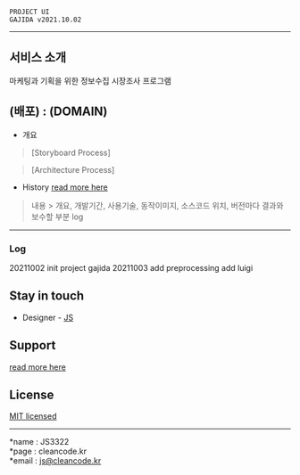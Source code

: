 ```
PROJECT UI
GAJIDA v2021.10.02
```
---
## 서비스 소개
마케팅과 기획을 위한 정보수집 시장조사 프로그램
## (배포) : (DOMAIN)
* 개요
> [Storyboard Process]

> [Architecture Process]

* History
[read more here](https://cleancode.kr/project_gajuda)
>내용 > 개요, 개발기간, 사용기술, 동작이미지, 소스코드 위치, 버전마다 결과와 보수할 부분 log

---
### Log
20211002 init project gajida
20211003 add preprocessing add luigi

## Stay in touch

- Designer - [JS](https://cleancode.kr)

## Support

[read more here](https://cleancode.kr)

## License

[MIT licensed](LICENSE)

---
*name : JS3322  
*page : cleancode.kr    
*email : js@cleancode.kr  